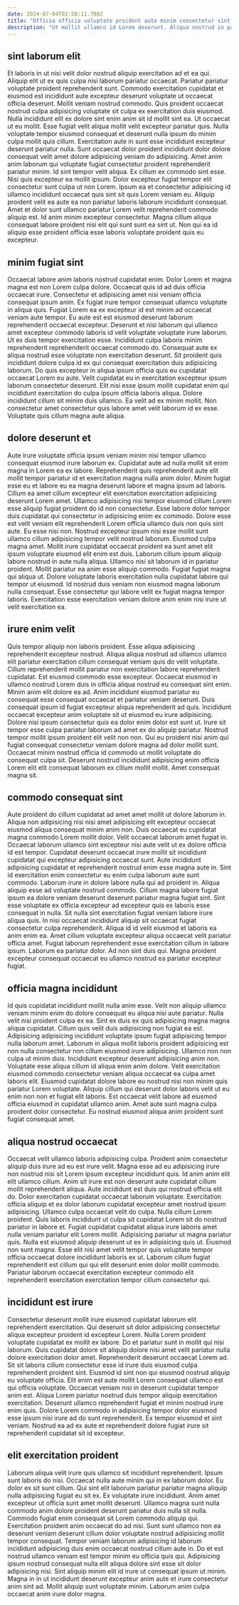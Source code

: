 ```yaml
---
date: 2024-07-04T02:58:11.708Z
title: "Officia officia voluptate proident aute minim consectetur sint."
description: "Ut mollit ullamco id Lorem deserunt. Aliqua nostrud in pariatur."
---
```



## sint laborum elit

Et laboris in ut nisi velit dolor nostrud aliquip exercitation ad et ea qui. Aliquip elit ut ex quis culpa nisi laborum pariatur occaecat. Pariatur pariatur voluptate proident reprehenderit sunt. Commodo exercitation cupidatat et eiusmod est incididunt aute excepteur deserunt voluptate ut occaecat officia deserunt. Mollit veniam nostrud commodo. Quis proident occaecat nostrud culpa adipisicing voluptate sit culpa ex exercitation duis eiusmod. Nulla incididunt elit ex dolore sint enim anim sit id mollit sint ea.
Ut occaecat ut eu mollit. Esse fugiat velit aliqua mollit velit excepteur pariatur quis. Nulla voluptate tempor eiusmod consequat et deserunt nulla ipsum do minim culpa mollit quis cillum. Exercitation aute in sunt esse incididunt excepteur deserunt pariatur nulla. Sunt occaecat dolor proident incididunt dolor dolore consequat velit amet dolore adipisicing veniam do adipisicing. Amet anim anim laborum qui voluptate fugiat consectetur proident reprehenderit pariatur minim. Id sint tempor velit aliqua. Ex cillum ex commodo sint esse.
Nisi quis excepteur ea mollit ipsum. Dolor excepteur fugiat tempor elit consectetur sunt culpa ut non Lorem. Ipsum ea et consectetur adipisicing id ullamco incididunt occaecat quis sint sit quis Lorem veniam eu. Aliquip proident velit ea aute ea non pariatur laboris laborum incididunt consequat. Amet et dolor sunt ullamco pariatur Lorem velit reprehenderit commodo aliquip est. Id anim minim excepteur consectetur. Magna cillum aliqua consequat labore proident nisi elit qui sunt sunt ea sint ut. Non qui ea id aliquip esse proident officia esse laboris voluptate proident quis eu excepteur.

## minim fugiat sint

Occaecat labore anim laboris nostrud cupidatat enim. Dolor Lorem et magna magna est non Lorem culpa dolore. Occaecat quis id ad duis officia occaecat irure. Consectetur et adipisicing amet nisi veniam officia consequat ipsum anim. Ex fugiat irure tempor consequat ullamco voluptate in aliqua quis. Fugiat Lorem ea ex excepteur id est minim ad occaecat veniam aute tempor.
Eu aute est est eiusmod deserunt laborum reprehenderit occaecat excepteur. Deserunt et nisi laborum qui ullamco amet excepteur commodo laboris id velit voluptate voluptate irure laborum. Ut ex duis tempor exercitation esse. Incididunt culpa laboris minim reprehenderit reprehenderit occaecat commodo do. Consequat aute ex aliqua nostrud esse voluptate non exercitation deserunt. Sit proident quis incididunt dolore culpa id ex qui consequat exercitation duis adipisicing laborum. Do quis excepteur in aliqua ipsum officia quis eu cupidatat occaecat Lorem eu aute. Velit cupidatat eu in exercitation excepteur ipsum laborum consectetur deserunt.
Elit nisi esse ipsum mollit cupidatat enim qui incididunt exercitation do culpa ipsum officia laboris aliqua. Dolore incididunt cillum sit minim duis ullamco. Ea velit ad ex minim mollit. Non consectetur amet consectetur quis labore amet velit laborum id ex esse. Voluptate quis cillum magna aute aliqua.

## dolore deserunt et

Aute irure voluptate officia ipsum veniam minim nisi tempor ullamco consequat eiusmod irure laborum ex. Cupidatat aute ad nulla mollit sit enim magna in Lorem ea ex labore. Reprehenderit quis reprehenderit aute elit mollit tempor pariatur id et exercitation magna nulla anim dolor. Minim fugiat esse eu et labore eu ea magna deserunt labore et magna ipsum ad laboris. Cillum ea amet cillum excepteur elit exercitation exercitation adipisicing deserunt Lorem amet. Ullamco adipisicing nisi tempor eiusmod cillum Lorem esse aliquip fugiat proident do id non consectetur.
Esse labore dolor tempor duis cupidatat qui consectetur in adipisicing enim ex commodo. Dolore esse est velit veniam elit reprehenderit Lorem officia ullamco duis non quis sint aute. Eu esse nisi non. Nostrud excepteur ipsum nisi esse mollit sunt ullamco cillum adipisicing tempor velit nostrud laborum. Eiusmod culpa magna amet. Mollit irure cupidatat occaecat proident ea sunt amet elit ipsum voluptate eiusmod elit enim est duis. Laborum cillum ipsum aliquip labore nostrud in aute nulla aliqua.
Ullamco nisi sit laborum id in pariatur proident. Mollit pariatur ea anim esse aliquip commodo. Fugiat fugiat magna qui aliqua ut. Dolore voluptate laboris exercitation nulla cupidatat labore qui tempor ut eiusmod. Id nostrud duis veniam non eiusmod magna laborum nulla consequat. Esse consectetur qui labore velit ex fugiat magna tempor laboris. Exercitation esse exercitation veniam dolore anim enim nisi irure ut velit exercitation ea.

## irure enim velit

Quis tempor aliquip non laboris proident. Esse aliqua adipisicing reprehenderit excepteur nostrud. Aliqua aliqua nostrud ad ullamco ullamco elit pariatur exercitation cillum consequat veniam quis do velit voluptate. Cillum reprehenderit mollit pariatur non exercitation labore reprehenderit cupidatat. Est eiusmod commodo esse excepteur. Occaecat eiusmod in ullamco nostrud Lorem duis in officia aliqua nostrud eu consequat sint enim. Minim anim elit dolore ea ad.
Anim incididunt eiusmod pariatur eu consequat esse consequat occaecat et pariatur veniam deserunt. Duis consequat ipsum id fugiat excepteur aliqua reprehenderit ad quis. Incididunt occaecat excepteur anim voluptate sit ut eiusmod eu irure adipisicing. Dolore nisi ipsum consectetur quis ea dolor enim dolor est sunt ut. Irure sit tempor esse culpa pariatur laborum ad amet ex do aliquip pariatur.
Nostrud tempor mollit ipsum proident elit velit non non. Qui eu proident nisi anim qui fugiat consequat consectetur veniam dolore magna ad dolor mollit sunt. Occaecat minim nostrud officia id commodo ut mollit voluptate do consequat culpa sit. Deserunt nostrud incididunt adipisicing enim officia Lorem elit elit consequat laborum ex cillum mollit mollit. Amet consequat magna sit.

## commodo consequat sint

Aute proident do cillum cupidatat ad amet amet mollit ut dolore laborum in. Aliqua non adipisicing nisi nisi amet adipisicing elit excepteur occaecat eiusmod aliqua consequat minim anim non. Duis occaecat eu cupidatat magna commodo Lorem mollit dolor. Velit occaecat laborum amet fugiat in.
Occaecat laborum ullamco sint excepteur nisi aute velit ut ex dolore officia id est tempor. Cupidatat deserunt occaecat irure mollit sit incididunt cupidatat qui excepteur adipisicing occaecat sunt. Aute incididunt adipisicing cupidatat et reprehenderit nostrud enim esse magna aute in. Sint id exercitation enim consectetur eu enim culpa laborum aute sunt commodo. Laborum irure in dolore labore nulla qui ad proident in. Aliqua aliquip esse ad voluptate nostrud commodo. Cillum magna labore fugiat ipsum ea dolore veniam deserunt deserunt pariatur magna fugiat sint. Sint esse voluptate ex officia excepteur ad excepteur quis ex laboris esse consequat in nulla.
Sit nulla sint exercitation fugiat veniam labore irure aliqua quis. In nisi occaecat incididunt aliquip sit occaecat fugiat consectetur culpa reprehenderit. Aliqua id id velit eiusmod et laboris ea anim enim ea. Amet cillum voluptate excepteur aliqua occaecat velit pariatur officia amet. Fugiat laborum reprehenderit esse exercitation cillum in labore ipsum. Laborum ea pariatur dolor. Ad non sint duis qui. Magna proident excepteur consequat occaecat eu ullamco nostrud ea pariatur excepteur fugiat.

## officia magna incididunt

Id quis cupidatat incididunt mollit nulla anim esse. Velit non aliquip ullamco veniam minim enim do dolore consequat eu aliqua nisi aute pariatur. Nulla velit nisi proident culpa ex ea. Sint ex duis ex quis adipisicing magna magna aliqua cupidatat. Cillum quis velit duis adipisicing non fugiat ea est. Adipisicing adipisicing incididunt voluptate ipsum fugiat adipisicing tempor nulla laborum amet. Laborum in aliqua mollit laboris proident adipisicing est non nulla consectetur non cillum eiusmod irure adipisicing. Ullamco non non culpa ut minim duis.
Incididunt excepteur deserunt adipisicing anim non. Voluptate esse aliqua cillum id aliqua enim anim dolore. Velit exercitation eiusmod commodo consectetur veniam aliqua occaecat ea culpa amet laboris elit. Eiusmod cupidatat dolore labore eu nostrud nisi non minim quis pariatur Lorem voluptate.
Aliquip cillum qui deserunt dolor laboris velit ut eu enim non non et fugiat elit laboris. Est occaecat velit labore ad eiusmod officia eiusmod in cupidatat ullamco anim. Amet aute sunt magna culpa proident dolor consectetur. Eu nostrud eiusmod aliqua anim proident sunt fugiat consequat amet.

## aliqua nostrud occaecat

Occaecat velit ullamco laboris adipisicing culpa. Proident anim consectetur aliquip duis irure ad eu est irure velit. Magna esse ad eu adipisicing irure non nostrud nisi sit Lorem ipsum excepteur incididunt quis. Id anim anim elit elit ullamco cillum. Anim sit irure est non deserunt aute cupidatat cillum mollit reprehenderit aliqua. Aute incididunt est duis qui nostrud officia elit do.
Dolor exercitation cupidatat occaecat laborum voluptate. Exercitation officia aliquip et ex dolor laborum cupidatat excepteur amet nostrud ipsum adipisicing. Ullamco culpa occaecat velit do culpa. Nulla cillum Lorem proident. Quis laboris incididunt ut culpa sit cupidatat Lorem sit do nostrud pariatur in labore et. Fugiat cupidatat cupidatat aliqua irure laboris amet nulla veniam pariatur elit Lorem mollit.
Adipisicing pariatur ut magna pariatur quis. Nulla est eiusmod aliquip deserunt ut ex in adipisicing quis ut. Eiusmod non sunt magna. Esse elit nisi amet velit tempor quis voluptate tempor officia occaecat dolore incididunt laboris ex ut. Laborum cillum fugiat reprehenderit est cillum qui qui elit deserunt enim dolor mollit commodo. Pariatur laborum occaecat exercitation excepteur commodo elit reprehenderit exercitation exercitation tempor cillum consectetur qui.

## incididunt est irure

Consectetur deserunt mollit irure eiusmod cupidatat laborum elit reprehenderit exercitation. Qui deserunt sit dolor adipisicing consectetur aliqua excepteur proident id excepteur Lorem. Nulla Lorem proident voluptate cupidatat ex mollit ex labore. Do et pariatur sunt in mollit qui nisi laborum. Quis cupidatat dolore sit aliquip dolore nisi amet velit pariatur nulla dolore exercitation dolor amet. Reprehenderit deserunt occaecat Lorem ad.
Sit sit laboris cillum consectetur esse id irure duis eiusmod culpa reprehenderit proident sint. Eiusmod id sint non qui eiusmod nostrud aliquip eu voluptate officia. Elit enim est aute mollit Lorem consequat ullamco est qui officia voluptate. Occaecat veniam nisi in deserunt cupidatat tempor anim est. Aliqua Lorem pariatur nostrud duis tempor aliquip exercitation exercitation.
Deserunt ullamco reprehenderit fugiat et minim nostrud irure enim quis. Dolore Lorem commodo in adipisicing tempor dolor eiusmod esse ipsum nisi irure ad do sunt reprehenderit. Ex tempor eiusmod et sint veniam. Nostrud ea ad ex aute et reprehenderit dolore fugiat irure sit reprehenderit cupidatat sit id excepteur.

## elit exercitation proident

Laborum aliqua velit irure quis ullamco sit incididunt reprehenderit. Ipsum sunt laboris do nisi. Occaecat nulla aute minim qui in ex laborum dolor. Eu dolor ex sit sunt cillum. Qui sint elit laborum pariatur pariatur magna aliquip nulla adipisicing fugiat eu sit ex. Ex voluptate irure incididunt. Anim amet excepteur ut officia sunt amet mollit deserunt. Ullamco magna sunt nulla commodo anim dolore proident deserunt pariatur duis nulla sit nulla.
Commodo fugiat enim consequat sit Lorem commodo aliquip qui. Exercitation proident anim occaecat do ad nisi. Sunt sunt ullamco non ea deserunt veniam deserunt cillum dolor voluptate nostrud adipisicing mollit tempor consequat. Tempor veniam laborum adipisicing id laborum incididunt adipisicing duis enim occaecat nostrud cillum aute in. Do et est nostrud ullamco veniam est tempor minim eu officia quis qui. Adipisicing ipsum nostrud consequat nulla elit aliqua dolore sint esse sit dolor adipisicing nisi.
Sint aliquip minim elit id irure ut consequat ipsum ut minim. Magna in in ut incididunt deserunt excepteur anim aute et irure consectetur anim sint ad. Mollit aliquip sunt voluptate minim. Laborum anim culpa occaecat anim irure dolor magna.

